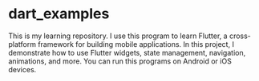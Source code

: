 # dart_examples
This is my learning repository. I use this program to learn Flutter, a cross-platform framework for building mobile applications. In this project, I demonstrate how to use Flutter widgets, state management, navigation, animations, and more. You can run this programs on Android or iOS devices.
